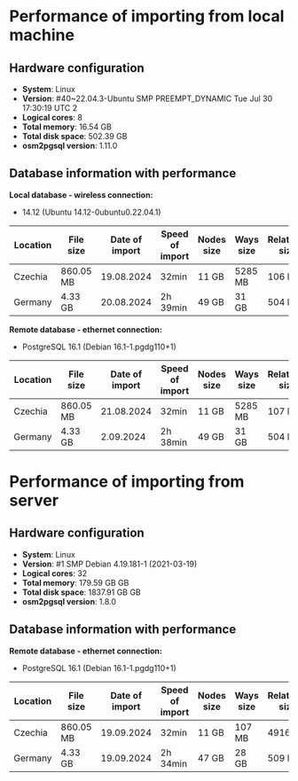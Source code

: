 # Performance of importing from local machine
## Hardware configuration
- **System**: Linux
- **Version**: #40~22.04.3-Ubuntu SMP PREEMPT_DYNAMIC Tue Jul 30 17:30:19 UTC 2
- **Logical cores**: 8
- **Total memory**: 16.54 GB
- **Total disk space**: 502.39 GB
- **osm2pgsql version**: 1.11.0

## Database information with performance

**Local database - wireless connection:**
- 14.12 (Ubuntu 14.12-0ubuntu0.22.04.1)

| Location | File size | Date of import | Speed of import | Nodes size | Ways size | Relations size |
| --- | --- | --- | --- | --- | --- | --- |
| Czechia | 860.05 MB | 19.08.2024 | 32min | 11 GB | 5285 MB | 106 MB |
| Germany | 4.33 GB | 20.08.2024 | 2h 39min | 49 GB | 31 GB | 504 MB |

**Remote database - ethernet connection:**
- PostgreSQL 16.1 (Debian 16.1-1.pgdg110+1)

| Location | File size | Date of import | Speed of import | Nodes size | Ways size | Relations size |
| --- | --- | --- | --- | --- | --- | --- |
| Czechia | 860.05 MB | 21.08.2024 | 32min | 11 GB | 5285 MB | 107 MB |
| Germany | 4.33 GB | 2.09.2024 | 2h 38min | 49 GB | 31 GB | 504 MB |


# Performance of importing from server
## Hardware configuration
- **System**: Linux
- **Version**: #1 SMP Debian 4.19.181-1 (2021-03-19)
- **Logical cores**: 32
- **Total memory**: 179.59 GB GB
- **Total disk space**: 1837.91 GB GB
- **osm2pgsql version**: 1.8.0

## Database information with performance

**Remote database - ethernet connection:**
- PostgreSQL 16.1 (Debian 16.1-1.pgdg110+1)

| Location | File size | Date of import | Speed of import | Nodes size | Ways size | Relations size |
| --- | --- | --- | --- | --- | --- | --- |
| Czechia | 860.05 MB | 19.09.2024 | 32min | 11 GB | 107 MB | 4916 MB |
| Germany | 4.33 GB | 19.09.2024 | 2h 34min | 47 GB | 28 GB | 509 MB |